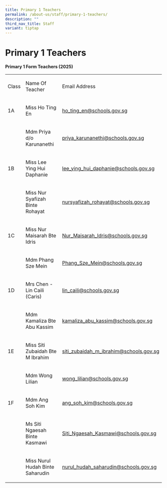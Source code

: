 ```yaml
---
title: Primary 1 Teachers
permalink: /about-us/staff/primary-1-teachers/
description: ""
third_nav_title: Staff
variant: tiptap
---
```

<h1><strong>Primary 1 Teachers</strong></h1>
<p><strong>Primary 1 Form Teachers (2025)</strong>
</p>
<table style="minWidth: 75px">
<colgroup>
<col>
<col>
<col>
</colgroup>
<tbody>
<tr>
<td rowspan="1" colspan="1">
<p>Class</p>
</td>
<td rowspan="1" colspan="1">
<p>Name Of Teacher</p>
</td>
<td rowspan="1" colspan="1">
<p>Email Address</p>
</td>
</tr>
<tr>
<td rowspan="1" colspan="1">
<p>1A</p>
</td>
<td rowspan="1" colspan="1">
<p>Miss Ho Ting En</p>
</td>
<td rowspan="1" colspan="1">
<p><a href="mailto:ho_ting_en@schools.gov.sg" rel="noopener nofollow" target="_blank">ho_ting_en@schools.gov.sg</a>
</p>
</td>
</tr>
<tr>
<td rowspan="1" colspan="1">
<p>&nbsp;</p>
</td>
<td rowspan="1" colspan="1">
<p>Mdm Priya d/o Karunanethi</p>
</td>
<td rowspan="1" colspan="1">
<p><a href="mailto:priya_karunanethi@schools.gov.sg" rel="noopener nofollow" target="_blank">priya_karunanethi@schools.gov.sg</a>
</p>
</td>
</tr>
<tr>
<td rowspan="1" colspan="1">
<p>1B</p>
</td>
<td rowspan="1" colspan="1">
<p>Miss Lee Ying Hui Daphanie</p>
</td>
<td rowspan="1" colspan="1">
<p><a href="mailto:lee_ying_hui_daphanie@schools.gov.sg" rel="noopener nofollow" target="_blank">lee_ying_hui_daphanie@schools.gov.sg</a>
</p>
</td>
</tr>
<tr>
<td rowspan="1" colspan="1">
<p>&nbsp;</p>
</td>
<td rowspan="1" colspan="1">
<p>Miss Nur Syafizah Binte Rohayat</p>
</td>
<td rowspan="1" colspan="1">
<p><a href="mailto:nursyafizah_rohayat@schools.gov.sg" rel="noopener nofollow" target="_blank">nursyafizah_rohayat@schools.gov.sg</a>
</p>
</td>
</tr>
<tr>
<td rowspan="1" colspan="1">
<p>1C</p>
</td>
<td rowspan="1" colspan="1">
<p>Miss Nur Maisarah Bte Idris</p>
</td>
<td rowspan="1" colspan="1">
<p><a href="Nur_Maisarah_Idris@schools.gov.sg" rel="noopener nofollow" target="_blank">Nur_Maisarah_Idris@schools.gov.sg</a>
</p>
</td>
</tr>
<tr>
<td rowspan="1" colspan="1">
<p>&nbsp;</p>
</td>
<td rowspan="1" colspan="1">
<p>Mdm Phang Sze Mein</p>
</td>
<td rowspan="1" colspan="1">
<p><a href="mailto:Phang_Sze_Mein@schools.gov.sg" rel="noopener nofollow" target="_blank">Phang_Sze_Mein@schools.gov.sg</a>
</p>
</td>
</tr>
<tr>
<td rowspan="1" colspan="1">
<p>1D</p>
</td>
<td rowspan="1" colspan="1">
<p>Mrs Chen - Lin Caili (Caris)</p>
</td>
<td rowspan="1" colspan="1">
<p><a href="mailto:lin_caili@schools.gov.sg" rel="noopener nofollow" target="_blank">lin_caili@schools.gov.sg</a>
</p>
</td>
</tr>
<tr>
<td rowspan="1" colspan="1">
<p>&nbsp;</p>
</td>
<td rowspan="1" colspan="1">
<p>Mdm Kamaliza Bte Abu Kassim</p>
</td>
<td rowspan="1" colspan="1">
<p><a href="mailto:kamaliza_abu_kassim@schools.gov.sg" rel="noopener nofollow" target="_blank">kamaliza_abu_kassim@schools.gov.sg</a>
</p>
</td>
</tr>
<tr>
<td rowspan="1" colspan="1">
<p>1E</p>
</td>
<td rowspan="1" colspan="1">
<p>Miss Siti Zubaidah Bte M Ibrahim</p>
</td>
<td rowspan="1" colspan="1">
<p><a href="mailto:siti_zubaidah_m_ibrahim@schools.gov.sg" rel="noopener nofollow" target="_blank">siti_zubaidah_m_ibrahim@schools.gov.sg</a>
</p>
</td>
</tr>
<tr>
<td rowspan="1" colspan="1">
<p>&nbsp;</p>
</td>
<td rowspan="1" colspan="1">
<p>Mdm Wong Lilian</p>
</td>
<td rowspan="1" colspan="1">
<p><a href="mailto:wong_lilian@schools.gov.sg" rel="noopener nofollow" target="_blank">wong_lilian@schools.gov.sg</a>
</p>
</td>
</tr>
<tr>
<td rowspan="1" colspan="1">
<p>1F</p>
</td>
<td rowspan="1" colspan="1">
<p>Mdm Ang Soh Kim</p>
</td>
<td rowspan="1" colspan="1">
<p><a href="mailto:ang_soh_kim@schools.gov.sg" rel="noopener nofollow" target="_blank">ang_soh_kim@schools.gov.sg</a>
</p>
</td>
</tr>
<tr>
<td rowspan="1" colspan="1">
<p>&nbsp;</p>
</td>
<td rowspan="1" colspan="1">
<p>Ms Siti Ngaesah Binte Kasmawi</p>
</td>
<td rowspan="1" colspan="1">
<p><a href="mailto:Siti_Ngaesah_Kasmawi@schools.gov.sg" rel="noopener nofollow" target="_blank">Siti_Ngaesah_Kasmawi@schools.gov.sg</a>
</p>
</td>
</tr>
<tr>
<td rowspan="1" colspan="1">
<p>&nbsp;</p>
</td>
<td rowspan="1" colspan="1">
<p>Miss Nurul Hudah Binte Saharudin</p>
</td>
<td rowspan="1" colspan="1">
<p><a href="mailto:nurul_hudah_saharudin@schools.gov.sg" rel="noopener nofollow" target="_blank">nurul_hudah_saharudin@schools.gov.sg</a>
</p>
</td>
</tr>
</tbody>
</table>
<p></p>